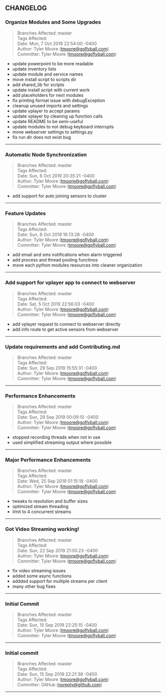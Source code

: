 ## CHANGELOG



### Organize Modules and Some Upgrades

> Branches Affected: master  
> Tags Affected:   
> Date: Mon, 7 Oct 2019 22:54:00 -0400  
> Author: Tyler Moore (tmoore@goflyball.com)  
> Committer: Tyler Moore (tmoore@goflyball.com)  

- update powerpoint to be more readable
- update inventory lists
- update module and service names
- move install script to scripts dir
- add shared_lib for scripts
- update install script with current work
- add placeholders for next modules
- fix printing format issue with debugException
- cleanup unused imports and settings
- update vplayer to accept params
- update vplayer by cleaning up function calls
- update README to be semi-useful
- update modules to not debug keyboard interrupts
- move webserver settings to settings.py
- fix run dir does not exist bug


---


### Automatic Node Synchronization

> Branches Affected: master  
> Tags Affected:   
> Date: Sun, 6 Oct 2019 20:35:21 -0400  
> Author: Tyler Moore (tmoore@goflyball.com)  
> Committer: Tyler Moore (tmoore@goflyball.com)  

- add support for auto joining sensors to cluster


---


### Feature Updates

> Branches Affected: master  
> Tags Affected:   
> Date: Sun, 6 Oct 2019 16:13:28 -0400  
> Author: Tyler Moore (tmoore@goflyball.com)  
> Committer: Tyler Moore (tmoore@goflyball.com)  

- add email and sms notifications when alarm triggered
- add process and thread pooling functinos
- move each python modules resources into cleaner organization


---


### Add support for vplayer app to connect to webserver

> Branches Affected: master  
> Tags Affected:   
> Date: Sat, 5 Oct 2019 22:56:03 -0400  
> Author: Tyler Moore (tmoore@goflyball.com)  
> Committer: Tyler Moore (tmoore@goflyball.com)  

- add vplayer request to connect to webserver directly
- add info route to get active sensors from webserver


---


### Update requirements and add Contributing.md

> Branches Affected: master  
> Tags Affected:   
> Date: Sun, 29 Sep 2019 15:55:31 -0400  
> Author: Tyler Moore (tmoore@goflyball.com)  
> Committer: Tyler Moore (tmoore@goflyball.com)  



---


### Performance Enhancements

> Branches Affected: master  
> Tags Affected:   
> Date: Sun, 29 Sep 2019 00:09:10 -0400  
> Author: Tyler Moore (tmoore@goflyball.com)  
> Committer: Tyler Moore (tmoore@goflyball.com)  

- stopped recording threads when not in use
- used simplified streaming output where possible


---


### Major Performance Enhancements

> Branches Affected: master  
> Tags Affected:   
> Date: Wed, 25 Sep 2019 01:15:19 -0400  
> Author: Tyler Moore (tmoore@goflyball.com)  
> Committer: Tyler Moore (tmoore@goflyball.com)  

- tweaks to resolution and buffer sizes
- optimized stream threading
- limit to 4 concurrent streams


---


### Got Video Streaming working!

> Branches Affected: master  
> Tags Affected:   
> Date: Sun, 22 Sep 2019 21:55:23 -0400  
> Author: Tyler Moore (tmoore@goflyball.com)  
> Committer: Tyler Moore (tmoore@goflyball.com)  

- fix video streaming issues
- added some async functions
- addded support for multiple streams per client
- many other bug fixes


---


### Initial Commit

> Branches Affected: master  
> Tags Affected:   
> Date: Sun, 15 Sep 2019 22:25:15 -0400  
> Author: Tyler Moore (tmoore@goflyball.com)  
> Committer: Tyler Moore (tmoore@goflyball.com)  



---


### Initial commit

> Branches Affected: master  
> Tags Affected:   
> Date: Sun, 15 Sep 2019 22:21:38 -0400  
> Author: Tyler Moore (tmoore@goflyball.com)  
> Committer: GitHub (noreply@github.com)  



---


